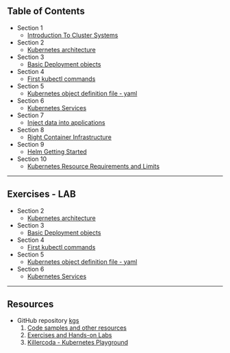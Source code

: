 ## Table of Contents

 - Section 1
   - [Introduction To Cluster Systems](web_K_S1_Introduction_to_cluster_systems.html)  
 - Section 2 
   - [Kubernetes architecture](web_K_S2_Kubernetes_architecture.html)
 - Section 3
   - [Basic Deployment objects](web_K_S3_Basic_Deployment_objects.html) 
 - Section 4
   - [First kubectl commands](web_K_S4_First_kubectl_commands.html)
 - Section 5
   - [Kubernetes object definition file - yaml](web_K_S5_Kubernetes_object_definition_file-yaml.html)   
 - Section 6
   - [Kubernetes Services](web_K_S6_Kubernetes_Services.html)  
 - Section 7
   - [Inject data into applications](web_K_S7_inject_data_into_applications.html)  
 - Section 8 
   - [Right Container Infrastructure](web_K_S8_Right_Container_Infrastructure.html) 
 - Section 9
   - [Helm Getting Started](web_K_S9_Helm_Getting_Started.html)
 - Section 10
   - [Kubernetes Resource Requirements and Limits](web_K_S10_Resource_ReqLim.html) 

---

## Exercises - LAB 
 - Section 2 
   - [Kubernetes architecture](https://github.com/gerassimos/kgs/blob/main/exercises/K_S2_Kubernetes_architecture_ex.md)
 - Section 3
   - [Basic Deployment objects](https://github.com/gerassimos/kgs/blob/main/exercises/K_S3_Basic_Deployment_objects_ex.md) 
 - Section 4
   - [First kubectl commands](https://github.com/gerassimos/kgs/blob/main/exercises/K_S4_First_kubectl_commands_ex.md) 
 - Section 5
   - [Kubernetes object definition file - yaml](https://github.com/gerassimos/kgs/blob/main/exercises/K_S5_Kubernetes_object_definition_file-yaml_ex.md) 
 - Section 6
   - [Kubernetes Services](https://github.com/gerassimos/kgs/blob/main/exercises/K_S6_Kubernetes_Services_ex.md) 

---

## Resources  
 - GitHub repository [kgs](https://github.com/gerassimos/kgs)
   1. [Code samples and other resources](https://github.com/gerassimos/kgs/tree/main/resources)
   1. [Exercises and Hands-on Labs](https://github.com/gerassimos/kgs/tree/main/exercises)
   1. [Killercoda - Kubernetes Playground](https://killercoda.com/playgrounds)
